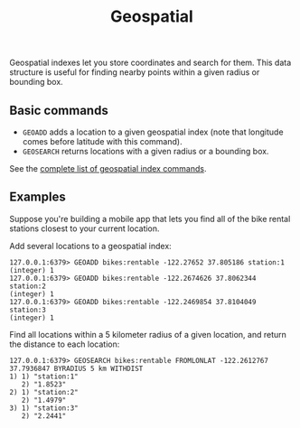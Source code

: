 ﻿---
title: "Geospatial"
linkTitle: "Geospatial"
description: >
    Introduction to the Valkey Geospatial data type
---

Geospatial indexes let you store coordinates and search for them.
This data structure is useful for finding nearby points within a given radius or bounding box.

## Basic commands

* `GEOADD` adds a location to a given geospatial index (note that longitude comes before latitude with this command).
* `GEOSEARCH` returns locations with a given radius or a bounding box.

See the [complete list of geospatial index commands](../commands/#geo).


## Examples

Suppose you're building a mobile app that lets you find all of the bike rental stations closest to your current location.

Add several locations to a geospatial index:
```
127.0.0.1:6379> GEOADD bikes:rentable -122.27652 37.805186 station:1
(integer) 1
127.0.0.1:6379> GEOADD bikes:rentable -122.2674626 37.8062344 station:2
(integer) 1
127.0.0.1:6379> GEOADD bikes:rentable -122.2469854 37.8104049 station:3
(integer) 1
```

Find all locations within a 5 kilometer radius of a given location, and return the distance to each location:
```
127.0.0.1:6379> GEOSEARCH bikes:rentable FROMLONLAT -122.2612767 37.7936847 BYRADIUS 5 km WITHDIST
1) 1) "station:1"
   2) "1.8523"
2) 1) "station:2"
   2) "1.4979"
3) 1) "station:3"
   2) "2.2441"
```
